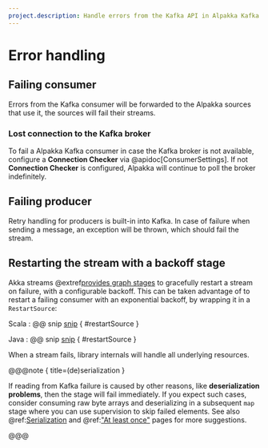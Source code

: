```yaml
---
project.description: Handle errors from the Kafka API in Alpakka Kafka.
---
```

# Error handling

## Failing consumer

Errors from the Kafka consumer will be forwarded to the Alpakka sources that use it, the sources will fail their streams.

### Lost connection to the Kafka broker

To fail a Alpakka Kafka consumer in case the Kafka broker is not available, configure a **Connection Checker** via @apidoc[ConsumerSettings]. If not **Connection Checker** is configured, Alpakka will continue to poll the broker indefinitely.


## Failing producer

Retry handling for producers is built-in into Kafka. In case of failure when sending a message, an exception will be thrown, which should fail the stream. 

## Restarting the stream with a backoff stage

Akka streams @extref[provides graph stages](akka:stream/stream-error.html#delayed-restarts-with-a-backoff-stage)
to gracefully restart a stream on failure, with a configurable backoff. This can be taken advantage of to restart a failing consumer with an exponential backoff, by wrapping it in a `RestartSource`:

Scala
: @@ snip [snip](/tests/src/test/scala/docs/scaladsl/ConsumerExample.scala) { #restartSource }

Java
: @@ snip [snip](/tests/src/test/java/docs/javadsl/ConsumerExampleTest.java) { #restartSource }

When a stream fails, library internals will handle all underlying resources.

@@@note { title=(de)serialization }

If reading from Kafka failure is caused by other reasons, like **deserialization problems**, then the stage will fail immediately. If you expect such cases, consider
consuming raw byte arrays and deserializing in a subsequent `map` stage where you can use supervision to skip failed elements. See also @ref:[Serialization](serialization.md) and @ref:["At least once"](atleastonce.md) pages for more suggestions.

@@@
